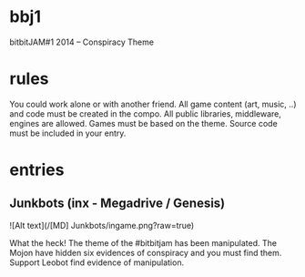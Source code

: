 # bbj1
bitbitJAM#1  2014 – Conspiracy Theme

# rules
You could work alone or with another friend.
All game content (art, music, ..) and code must be created in the compo.
All public libraries, middleware, engines are allowed.
Games must be based on the theme.
Source code must be included in your entry.

# entries
## Junkbots (inx - Megadrive / Genesis)

![Alt text](/[MD] Junkbots/ingame.png?raw=true)

What the heck! The theme of the #bitbitjam has been manipulated. The Mojon have hidden six evidences of conspiracy and you must find them. Support Leobot find evidence of manipulation. 

